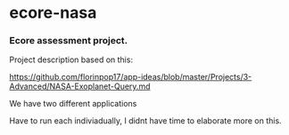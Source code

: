 # ecore-nasa


### Ecore assessment project.

Project description based on this:

https://github.com/florinpop17/app-ideas/blob/master/Projects/3-Advanced/NASA-Exoplanet-Query.md

We have two different applications

Have to run each indiviadually, I didnt have time to elaborate more on this.
